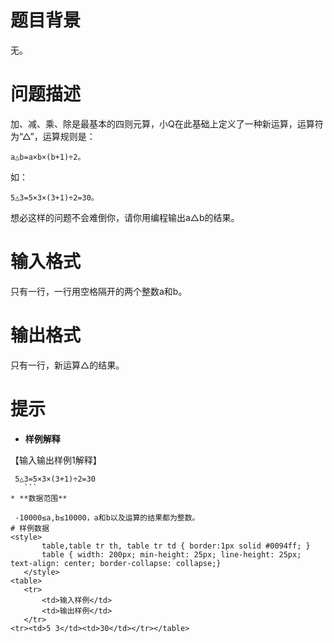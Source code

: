 # 题目背景
  无。
# 问题描述
  加、减、乘、除是最基本的四则元算，小Q在此基础上定义了一种新运算，运算符为“△”，运算规则是：
```
a△b=a×b×(b+1)÷2。
```
如：
```
5△3=5×3×(3+1)÷2=30。
```
想必这样的问题不会难倒你，请你用编程输出a△b的结果。 
# 输入格式
  只有一行，一行用空格隔开的两个整数a和b。
# 输出格式
  只有一行，新运算△的结果。
	
# 提示
* **样例解释**

 【输入输出样例1解释】
 ```
  5△3=5×3×(3+1)÷2=30
	```
* **数据范围**

  -10000≤a,b≤10000，a和b以及运算的结果都为整数。
# 样例数据
<style>
        table,table tr th, table tr td { border:1px solid #0094ff; }
        table { width: 200px; min-height: 25px; line-height: 25px; text-align: center; border-collapse: collapse;}   
    </style>
<table>
	<tr>
		<td>输入样例</td>
		<td>输出样例</td>
	</tr>
<tr><td>5 3</td><td>30</td></tr></table>
